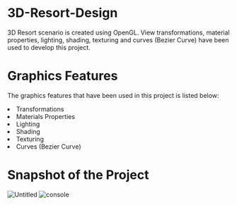 # 3D-Resort-Design
3D Resort scenario is created using OpenGL. View transformations, material properties, lighting, shading, texturing and curves (Bezier Curve) have been used to develop this project.
# Graphics Features
The graphics features that have been used in this project is listed below:
<li>Transformations</li>
<li>Materials Properties</li>
<li>Lighting</li>
<li>Shading</li>
<li>Texturing</li>
<li>Curves (Bezier Curve)</li>

# Snapshot of the Project

![Untitled](https://user-images.githubusercontent.com/55916366/214385317-fb2f4d4d-0c74-4102-a534-4ccff26fcaf0.jpg)
![console](https://user-images.githubusercontent.com/55916366/214385366-33da62e4-7be4-404a-995b-a4a0948a1778.jpg)
